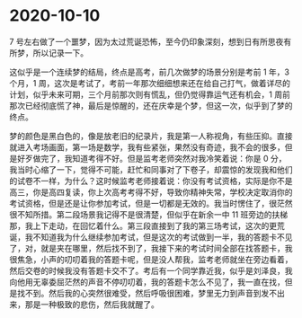 # 2020-10-10

7 号左右做了一个噩梦，因为太过荒诞恐怖，至今仍印象深刻，想到日有所思夜有所梦，所以记录一下。

这似乎是一个连续梦的结局，终点是高考，前几次做梦的场景分别是考前 1 年，3 个月，1 周，这次是考试了，考前一年那次细细想来还在给自己打气，做着详尽的计划，似乎未来可期，三个月前那次则有慌乱，但仍觉得靠运气还有机会，1 周前那次已经彻底慌了神，最后是惊醒的，还在庆幸是个梦，但这一次，似乎到了梦的终点。

梦的颜色是黑白色的，像是放老旧的纪录片，我是第一人称视角，有些压抑。直接就进入考场画面，第一场是数学，我有些紧张，果然没有奇迹，我不会的很多，但是好歹做完了，我知道考得不好。但是监考老师突然对我冷笑着说：你是 0 分，我当时心缩了一下，觉得不可能，赶忙和同事对了下卷子，却震惊的发现我和他们的试卷不一样，为什么？这时候监考老师接着说：你没有考试资格，实际是你不是高三，你是高四复读，你上次高考考得不好，导致你精神失常，学校决定取消你的考试资格，但是还是让你参加考试，但是一切都是无效的。我当时愣住了，很茫然很不知所措。第二段场景我记得不是很清楚，但似乎在新余一中 11 班旁边的扶梯那，我上下走动，在回忆着什么。第三段直接到了我的第三场考试，这次的更荒诞，我不知道我为什么继续参加考试，但是这次的考试做到一半，我的答题卡不见了，对，就是夹在哪里，然后找不到了，我接下来的考试时间全部在找答题卡，我很焦急，小声的叨叨着我的答题卡呢，但是没人帮我，监考老师就坐在旁边看着，然后交卷的时候我没有答题卡交不了。考后有一个同学靠近我，似乎是刘泽良，我向他用无辜委屈茫然的声音不停叨叨着，我的答题卡怎么不见了，我一直在找，但是找不到。然后我的心突然很难受，然后呼吸很困难，梦里无力到声音到发不出来，那是一种极致的悲伤，然后我就醒了。
